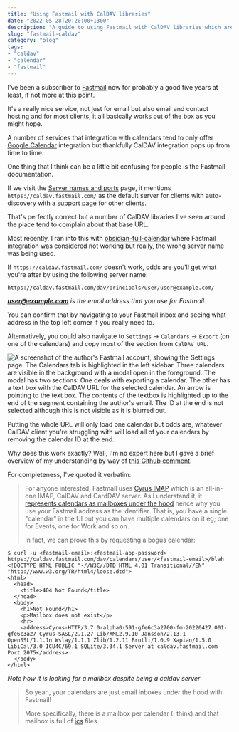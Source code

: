 ```yaml
---
title: "Using Fastmail with CalDAV libraries"
date: "2022-05-28T20:20:00+1300"
description: "A guide to using Fastmail with CalDAV libraries which are often fiddly and struggle to find your calendars"
slug: "fastmail-caldav"
category: "blog"
tags:
- "caldav"
- "calendar"
- "fastmail"
---
```


I've been a subscriber to [Fastmail](https://fastmail.com) now for probably a good five years at least, if not more at this point.

It's a really nice service, not just for email but also email and contact hosting and for most clients, it all basically works out of the box as you might hope.

A number of services that integration with calendars tend to only offer [Google Calendar](https://en.wikipedia.org/wiki/Google_Calendar) integration but thankfully CalDAV integration pops up from time to time.

One thing that I think can be a little bit confusing for people is the Fastmail documentation.

If we visit the [Server names and ports](https://www.fastmail.help/hc/en-us/articles/1500000278342-Server-names-and-ports#calendar) page, it mentions `https://caldav.fastmail.com/` as the default server for clients with auto-discovery with [a support page](https://www.fastmail.help/hc/en-us/articles/360058752834) for other clients.

That's perfectly correct but a number of CalDAV libraries I've seen around the place tend to complain about that base URL.

Most recently, I ran into this with [obsidian-full-calendar](https://github.com/davish/obsidian-full-calendar/issues/87) where Fastmail integration was considered not working but really, the wrong server name was being used.

If `https://caldav.fastmail.com/` doesn't work, odds are you'll get what you're after by using the following server name:

```text
https://caldav.fastmail.com/dav/principals/user/user@example.com/
```

***user@example.com** is the email address that you use for Fastmail.*

You can confirm that by navigating to your Fastmail inbox and seeing what address in the top left corner if you really need to.

Alternatively, you could also navigate to `Settings` → `Calendars` → `Export` (on one of the calendars) and copy most of the section from `CalDAV URL`.

![A screenshot of the author's Fastmail account, showing the Settings page. The Calendars tab is highlighted in the left sidebar. Three calendars are visible in the background with a modal open in the foreground. The modal has two sections: One deals with exporting a calendar. The other has a text box with the CalDAV URL for the selected calendar. An arrow is pointing to the text box. The contents of the textbox is highlighted up to the end of the segment containing the author's email. The ID at the end is not selected although this is not visible as it is blurred out.](calendar-settings.png)

Putting the whole URL will only load one calendar but odds are, whatever CalDAV client you're struggling with will load all of your calendars by removing the calendar ID at the end.

Why does this work exactly? Well, I'm no expert here but I gave a brief overview of my understanding by way of [this Github comment](https://github.com/davish/obsidian-full-calendar/pull/106#issuecomment-1120536933).

For completeness, I've quoted it verbatim:

> For anyone interested, Fastmail uses [Cyrus IMAP](https://www.cyrusimap.org/) which is an all-in-one IMAP, CalDAV and CardDAV server. As I understand it, it [represents calendars as mailboxes under the hood](https://www.cyrusimap.org/imap/concepts/features/dav-collection-mgmt.html) hence why you use your Fastmail address as the identifier. That is, you have a single "calendar" in the UI but you can have multiple calendars on it eg; one for Events, one for Work and so on.
>
> In fact, we can prove this by requesting a bogus calendar:

```shell
$ curl -u <fastmail-email>:<fastmail-app-password> https://caldav.fastmail.com/dav/calendars/user/<fastmail-email>/blah
<!DOCTYPE HTML PUBLIC "-//W3C//DTD HTML 4.01 Transitional//EN" "http://www.w3.org/TR/html4/loose.dtd">
<html>
  <head>
    <title>404 Not Found</title>
  </head>
  <body>
    <h1>Not Found</h1>
    <p>Mailbox does not exist</p>
    <hr>
    <address>Cyrus-HTTP/3.7.0-alpha0-591-gfe6c3a2700-fm-20220427.001-gfe6c3a27 Cyrus-SASL/2.1.27 Lib/XML2.9.10 Jansson/2.13.1 OpenSSL/1.1.1n Wslay/1.1.1 Zlib/1.2.11 Brotli/1.0.9 Xapian/1.5.0 LibiCal/3.0 ICU4C/69.1 SQLite/3.34.1 Server at caldav.fastmail.com Port 2075</address>
  </body>
</html>
```

*Note how it is looking for a mailbox despite being a caldav server*

> So yeah, your calendars are just email inboxes under the hood with Fastmail!
> 
> More specifically, there is a mailbox per calendar (I think) and that mailbox is full of [ics](https://en.wikipedia.org/wiki/ICalendar) files